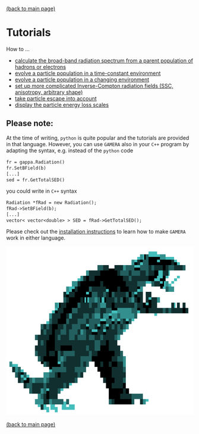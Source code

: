 [(back to main page)](main_page.md)

Tutorials
=========


How to ...

- [calculate the broad-band radiation spectrum from a parent population of hadrons or electrons](radiation_modeling.md)
- [evolve a particle population in a time-constant environment](static_modeling.md)
- [evolve a particle population in a changing environment](dynamic_modeling.md)
- [set up more complicated Inverse-Compton radiation fields (SSC, anisotropy, arbitrary shape)](inverse_compton.md)
- [take particle escape into account](particle_escape.md)
- [display the particle energy loss scales](energy_loss.md)


Please note:
------------
 
At the time of writing, `python` is quite popular and the tutorials are provided in that 
language. However, you can use `GAMERA` also in your `C++` program by adapting 
the syntax, e.g. instead of the `python` code
```
fr = gappa.Radiation()
fr.SetBField(b)
[...]
sed = fr.GetTotalSED()
```
you could write in `C++` syntax
```
Radiation *fRad = new Radiation();
fRad->SetBField(b);
[...]
vector< vector<double> > SED = fRad->GetTotalSED();
```
Please check out the [installation instructions](download_installation.md) to learn how to make `GAMERA` work
in either language.

![GAMERA](GAMERA.png) 

[(back to main page)](main_page.md)
